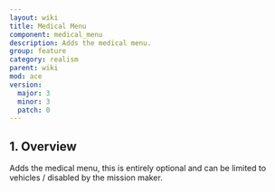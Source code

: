 ```yaml
---
layout: wiki
title: Medical Menu
component: medical_menu
description: Adds the medical menu.
group: feature
category: realism
parent: wiki
mod: ace
version:
  major: 3
  minor: 3
  patch: 0
---
```


## 1. Overview
Adds the medical menu, this is entirely optional and can be limited to vehicles / disabled by the mission maker.
